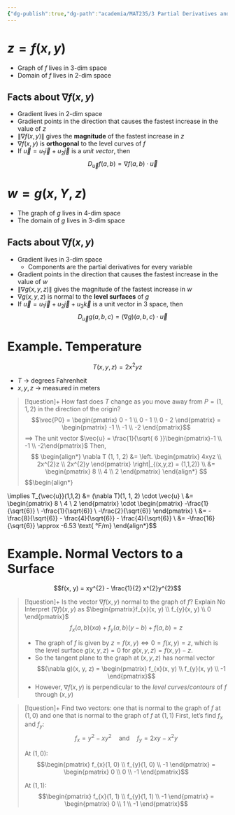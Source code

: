 ```yaml
---
{"dg-publish":true,"dg-path":"academia/MAT235/3 Partial Derivatives and the Gradient/Summary of Gradients.md","permalink":"/academia/mat-235/3-partial-derivatives-and-the-gradient/summary-of-gradients/","tags":["lecture","math","note","university"],"created":"2024-11-06T14:12:28.812-08:00","updated":"2024-11-29T19:05:57.253-08:00"}
---
```



# $z = f(x, y)$

- Graph of $f$ lives in 3-dim space
- Domain of $f$ lives in 2-dim space

## Facts about $\nabla f(x, y)$

- Gradient lives in 2-dim space
- Gradient points in the direction that causes the fastest increase in the value of $z$
- $\| \nabla f(x,y) \|$ gives the **magnitude** of the fastest increase in $z$
- $\nabla f(x, y)$ is **orthogonal** to the level curves of $f$
- If $\vec{u} = u_{1}\vec{i} + u_{2}\vec{j}$ is a *unit vector*, then $$D_{\vec{u}}f(a, b) = \nabla  f(a, b) \cdot \vec{u}$$

# $w = g(x, Y, z)$

- The graph of $g$ lives in 4-dim space
- The domain of $g$ lives in 3-dim space

## Facts about $\nabla f(x, y)$

- Gradient lives in 3-dim space
    - Components are the partial derivatives for every variable
- Gradient points in the direction that causes the fastest increase in the value of $w$
- $\| \nabla g(x, y, z) \|$ gives the magnitude of the fastest increase in $w$
- $\nabla g(x,y,z)$ is normal to the **level surfaces** of $g$
- If $\vec{u} = u_{1}\vec{i} + u_{2}\vec{j} + u_{3}\vec{k}$ is a unit vector in 3 space, then $$D_{\vec{u}}g(a, b, c) = (\nabla g)(a, b, c) \cdot \vec{u}$$

# Example. Temperature

$$T(x, y, z) = 2x^{2}yz$$

- $T$ → degrees Fahrenheit
- $x, y, z$ → measured in meters

> [!question]+ How fast does $T$ change as you move away from $P = (1, 1, 2)$ in the direction of the origin?
> $$\vec{P0} = \begin{pmatrix} 0 - 1 \\ 0 - 1 \\ 0 - 2 \end{pmatrix} = \begin{pmatrix} -1 \\ -1 \\ -2 \end{pmatrix}$$
> $\implies$ The unit vector $\vec{u} = \frac{1}{\sqrt{ 6 }}\begin{pmatrix}-1 \\ -1 \\ -2\end{pmatrix}$
> Then, $$ \begin{align*} \nabla T (1, 1, 2) &= \left. \begin{pmatrix} 4xyz \\ 2x^{2}z \\ 2x^{2}y \end{pmatrix} \right|_{(x,y,z) = (1,1,2)} \\ &= \begin{pmatrix}
8 \\ 4 \\ 2
\end{pmatrix} \end{align*} $$
> $$\begin{align*}

\implies T_{\vec{u}}(1,1,2) &= (\nabla T)(1, 1, 2) \cdot \vec{u} \\
&= \begin{pmatrix}
8 \\ 4 \\ 2
\end{pmatrix} \cdot \begin{pmatrix}
-\frac{1}{\sqrt{6}} \\ -\frac{1}{\sqrt{6}} \\ -\frac{2}{\sqrt{6}}
\end{pmatrix} \\
&= -\frac{8}{\sqrt{6}} - \frac{4}{\sqrt{6}} - \frac{4}{\sqrt{6}} \\
&= -\frac{16}{\sqrt{6}} \approx -6.53 \text{ °F/m}
\end{align*}$$

# Example. Normal Vectors to a Surface

$$f(x, y) = xy^{2} - \frac{1}{2} x^{2}y^{2}$$

> [!question]+ Is the vector $\nabla f(x, y)$ normal to the graph of $f$? Explain
> No
> Interpret $(\nabla f)(x, y)$ as $\begin{pmatrix}f_{x}(x, y) \\ f_{y}(x, y) \\ 0 \end{pmatrix}$
> $$f_{x}(a, b)(xa) + f_{y}(a, b)(y-b) + f(a, b) = z$$
>
> - The graph of $f$ is given by $z = f(x, y) \iff 0 = f(x, y) = z$, which is the level surface $g(x, y, z) = 0$ for $g(x,y,z) = f(x,y) - z$.
> - So the tangent plane to the graph at $(x, y, z)$ has normal vector $$(\nabla g)(x, y, z) = \begin{pmatrix} f_{x}(x, y) \\ f_{y}(x, y) \\ -1 \end{pmatrix}$$
> - However, $\nabla f(x,y)$ is perpendicular to the *level curves*/*contours* of $f$ through $(x, y)$

> [!question]+ Find two vectors: one that is normal to the graph of $f$ at $(1, 0)$ and one that is normal to the graph of $f$ at $(1, 1)$
> First, let’s find $f_x$ and $f_y$:
> $$f_x = y^2 - xy^2 \quad \text{and} \quad f_y = 2xy - x^2y$$
>
> At $(1,0)$:
> $$\begin{pmatrix}
> f_{x}(1, 0) \\
> f_{y}(1, 0) \\
> -1
> \end{pmatrix} = \begin{pmatrix}
> 0 \\
> 0 \\
> -1
> \end{pmatrix}$$
>
> At $(1,1)$:
> $$\begin{pmatrix}
> f_{x}(1, 1) \\
> f_{y}(1, 1) \\
> -1
> \end{pmatrix} = \begin{pmatrix}
> 0 \\
> 1 \\
> -1
> \end{pmatrix}$$
